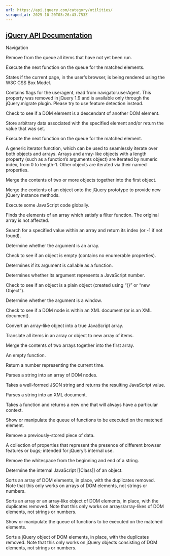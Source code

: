 ```yaml
---
url: https://api.jquery.com/category/utilities/
scraped_at: 2025-10-20T03:26:43.753Z
---
```


## [jQuery API Documentation](https://jquery.com/ "jQuery API Documentation")

Navigation

Remove from the queue all items that have not yet been run.

Execute the next function on the queue for the matched elements.

States if the current page, in the user’s browser, is being rendered using the W3C CSS Box Model.

Contains flags for the useragent, read from navigator.userAgent. This property was removed in jQuery 1.9 and is available only through the jQuery.migrate plugin. Please try to use feature detection instead.

Check to see if a DOM element is a descendant of another DOM element.

Store arbitrary data associated with the specified element and/or return the value that was set.

Execute the next function on the queue for the matched element.

A generic iterator function, which can be used to seamlessly iterate over both objects and arrays. Arrays and array-like objects with a length property (such as a function’s arguments object) are iterated by numeric index, from 0 to length-1. Other objects are iterated via their named properties.

Merge the contents of two or more objects together into the first object.

Merge the contents of an object onto the jQuery prototype to provide new jQuery instance methods.

Execute some JavaScript code globally.

Finds the elements of an array which satisfy a filter function. The original array is not affected.

Search for a specified value within an array and return its index (or -1 if not found).

Determine whether the argument is an array.

Check to see if an object is empty (contains no enumerable properties).

Determines if its argument is callable as a function.

Determines whether its argument represents a JavaScript number.

Check to see if an object is a plain object (created using “{}” or “new Object”).

Determine whether the argument is a window.

Check to see if a DOM node is within an XML document (or is an XML document).

Convert an array-like object into a true JavaScript array.

Translate all items in an array or object to new array of items.

Merge the contents of two arrays together into the first array.

An empty function.

Return a number representing the current time.

Parses a string into an array of DOM nodes.

Takes a well-formed JSON string and returns the resulting JavaScript value.

Parses a string into an XML document.

Takes a function and returns a new one that will always have a particular context.

Show or manipulate the queue of functions to be executed on the matched element.

Remove a previously-stored piece of data.

A collection of properties that represent the presence of different browser features or bugs; intended for jQuery’s internal use.

Remove the whitespace from the beginning and end of a string.

Determine the internal JavaScript \[\[Class\]\] of an object.

Sorts an array of DOM elements, in place, with the duplicates removed. Note that this only works on arrays of DOM elements, not strings or numbers.

Sorts an array or an array-like object of DOM elements, in place, with the duplicates removed. Note that this only works on arrays/array-likes of DOM elements, not strings or numbers.

Show or manipulate the queue of functions to be executed on the matched elements.

Sorts a jQuery object of DOM elements, in place, with the duplicates removed. Note that this only works on jQuery objects consisting of DOM elements, not strings or numbers.